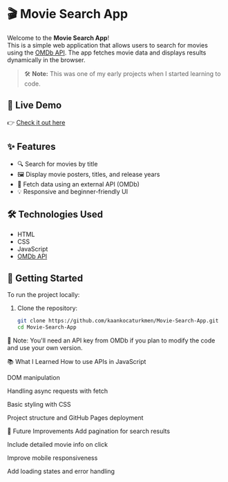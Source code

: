 # 🎬 Movie Search App

Welcome to the **Movie Search App**!  
This is a simple web application that allows users to search for movies using the [OMDb API](http://www.omdbapi.com/). The app fetches movie data and displays results dynamically in the browser.

> 🛠️ **Note:** This was one of my early projects when I started learning to code.

## 🔗 Live Demo

👉 [Check it out here](https://kaankocaturkmen.github.io/Movie-Search-App/)

## ✨ Features

- 🔍 Search for movies by title  
- 🖼️ Display movie posters, titles, and release years  
- 📡 Fetch data using an external API (OMDb)  
- 💡 Responsive and beginner-friendly UI

## 🛠️ Technologies Used

- HTML  
- CSS  
- JavaScript  
- [OMDb API](https://www.omdbapi.com/)

## 🚀 Getting Started

To run the project locally:

1. Clone the repository:

   ```bash
   git clone https://github.com/kaankocaturkmen/Movie-Search-App.git
   cd Movie-Search-App


🔐 Note: You'll need an API key from OMDb if you plan to modify the code and use your own version.

📚 What I Learned
How to use APIs in JavaScript

DOM manipulation

Handling async requests with fetch

Basic styling with CSS

Project structure and GitHub Pages deployment

🧠 Future Improvements
Add pagination for search results

Include detailed movie info on click

Improve mobile responsiveness

Add loading states and error handling

